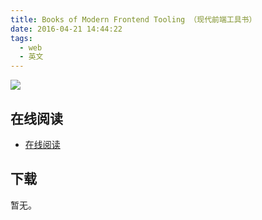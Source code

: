 ```yaml
---
title: Books of Modern Frontend Tooling （现代前端工具书）
date: 2016-04-21 14:44:22
tags:
  - web
  - 英文
---
```


![](http://upload-images.jianshu.io/upload_images/79755-a133849991e68bbf.png)

<!--more-->

## 在线阅读 ##

+ [在线阅读](http://tooling.github.io/book-of-modern-frontend-tooling/)

## 下载 ##

暂无。
